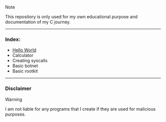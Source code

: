 > [!NOTE]  
> This repository is only used for my own educational purpose and documentation of my C journey.
---
### Index:
+ [Hello World](hello-world/main.c)
+ Calculator
+ Creating syscalls
+ Basic botnet
+ Basic rootkit
---
### Disclaimer
> [!WARNING]
> I am not liable for any programs that I create if they are used for malicious purposes.
